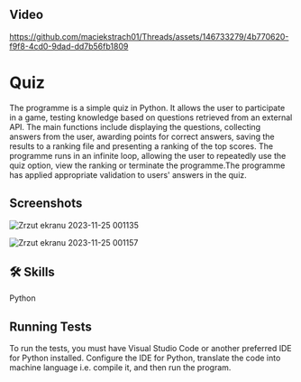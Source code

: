 
## Video

https://github.com/maciekstrach01/Threads/assets/146733279/4b770620-f9f8-4cd0-9dad-dd7b56fb1809
# Quiz

The programme is a simple quiz in Python. It allows the user to participate in a game, testing knowledge based on questions retrieved from an external API. The main functions include displaying the questions, collecting answers from the user, awarding points for correct answers, saving the results to a ranking file and presenting a ranking of the top scores. The programme runs in an infinite loop, allowing the user to repeatedly use the quiz option, view the ranking or terminate the programme.The programme has applied appropriate validation to users' answers in the quiz.


## Screenshots


![Zrzut ekranu 2023-11-25 001135](https://github.com/maciekstrach01/Threads/assets/146733279/db6cba46-bb65-40cd-a515-248a1a180c16)

![Zrzut ekranu 2023-11-25 001157](https://github.com/maciekstrach01/Threads/assets/146733279/6935e4aa-0df9-442b-acee-1e434c597667)














## 🛠 Skills
Python


## Running Tests

To run the tests, you must have Visual Studio Code or another preferred IDE for Python installed. Configure the IDE for Python, translate the code into machine language i.e. compile it, and then run the program.